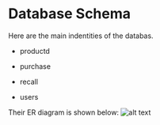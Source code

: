 # Database Schema
Here are the main indentities of the databas.
* productd

* purchase
* recall
* users

Their ER diagram is shown below:
![alt text](https://github.com/amberMZ/bloomberg_fda/blob/master/document/ERdiagram.png "ER diagram")
